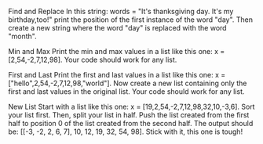 Find and Replace
In this string: words = "It's thanksgiving day. It's my birthday,too!" print the position of the first instance of the word "day". Then create a new string where the word "day" is replaced with the word "month".

Min and Max
Print the min and max values in a list like this one: x = [2,54,-2,7,12,98]. Your code should work for any list.

First and Last
Print the first and last values in a list like this one: x = ["hello",2,54,-2,7,12,98,"world"]. Now create a new list containing only the first and last values in the original list. Your code should work for any list.

New List
Start with a list like this one: x = [19,2,54,-2,7,12,98,32,10,-3,6]. Sort your list first. Then, split your list in half. Push the list created from the first half to position 0 of the list created from the second half. The output should be: [[-3, -2, 2, 6, 7], 10, 12, 19, 32, 54, 98]. Stick with it, this one is tough!
